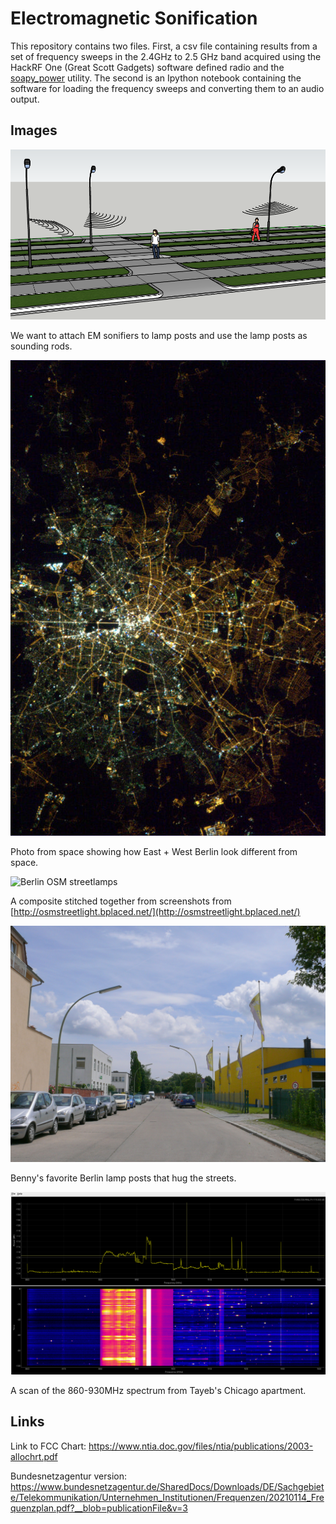 # Electromagnetic Sonification

This repository contains two files. First, a csv file containing results from a set of frequency sweeps in the 2.4GHz to 2.5 GHz band acquired using the HackRF One (Great Scott Gadgets) software defined radio and the [soapy_power](https://github.com/xmikos/soapy_power) utility. The second is an Ipython notebook containing the software for loading the frequency sweeps and converting them to an audio output. 

## Images

![Sonification Box Scene](images/sonification-box-scene.png)

We want to attach EM sonifiers to lamp posts and use the lamp posts as sounding rods.

![Berlin lights from space](images/berlin-from-satellite.jpeg)

Photo from space showing how East + West Berlin look different from space.

![Berlin OSM streetlamps](images/berlin-osm-streetlamps.png)

A composite stitched together from screenshots from [http://osmstreetlight.bplaced.net/](http://osmstreetlight.bplaced.net/)

![Favorite Berlin streetlamps](images/Spandau_Am_Oberhafen.jpeg)

Benny's favorite Berlin lamp posts that hug the streets.

![Spectrum scan](images/spectrum-scan-860-930MHz.png)

A scan of the 860-930MHz spectrum from Tayeb's Chicago apartment.

## Links

Link to FCC Chart: https://www.ntia.doc.gov/files/ntia/publications/2003-allochrt.pdf

Bundesnetzagentur version:
https://www.bundesnetzagentur.de/SharedDocs/Downloads/DE/Sachgebiete/Telekommunikation/Unternehmen_Institutionen/Frequenzen/20210114_Frequenzplan.pdf?__blob=publicationFile&v=3
